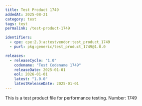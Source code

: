 ```yaml
---
title: Test Product 1749
addedAt: 2025-08-21
category: test
tags: test
permalink: /test-product-1749

identifiers:
  - cpe: cpe:2.3:a:testvendor:test_product_1749
  - purl: pkg:generic/test_product_1749@1.0.0

releases:
  - releaseCycle: "1.0"
    codename: "Test Codename 1749"
    releaseDate: 2025-01-01
    eol: 2026-01-01
    latest: "1.0.0"
    latestReleaseDate: 2025-01-01
---
```


This is a test product file for performance testing. Number: 1749
